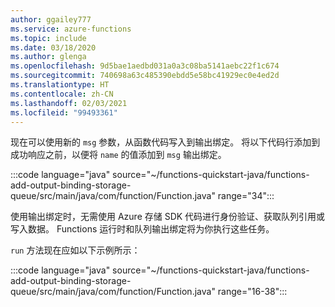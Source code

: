 ```yaml
---
author: ggailey777
ms.service: azure-functions
ms.topic: include
ms.date: 03/18/2020
ms.author: glenga
ms.openlocfilehash: 9d5bae1aedbd031a0a3c08ba5141aebc22f1c674
ms.sourcegitcommit: 740698a63c485390ebdd5e58bc41929ec0e4ed2d
ms.translationtype: HT
ms.contentlocale: zh-CN
ms.lasthandoff: 02/03/2021
ms.locfileid: "99493361"
---
```

现在可以使用新的 `msg` 参数，从函数代码写入到输出绑定。 将以下代码行添加到成功响应之前，以便将 `name` 的值添加到 `msg` 输出绑定。

:::code language="java" source="~/functions-quickstart-java/functions-add-output-binding-storage-queue/src/main/java/com/function/Function.java" range="34":::

使用输出绑定时，无需使用 Azure 存储 SDK 代码进行身份验证、获取队列引用或写入数据。 Functions 运行时和队列输出绑定将为你执行这些任务。

`run` 方法现在应如以下示例所示：

:::code language="java" source="~/functions-quickstart-java/functions-add-output-binding-storage-queue/src/main/java/com/function/Function.java" range="16-38":::